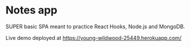 # Notes app

SUPER basic SPA meant to practice React Hooks, Node.js and MongoDB.

Live demo deployed at https://young-wildwood-25449.herokuapp.com/
